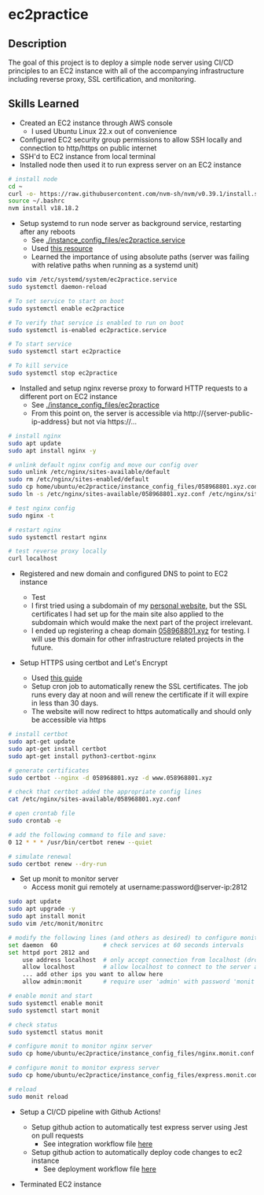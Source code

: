 # ec2practice

## Description

The goal of this project is to deploy a simple node server using CI/CD principles to an EC2 instance with all of the accompanying infrastructure including reverse proxy, SSL certification, and monitoring.

## Skills Learned

- Created an EC2 instance through AWS console
  - I used Ubuntu Linux 22.x out of convenience
- Configured EC2 security group permissions to allow SSH locally and connection to http/https on public internet
- SSH'd to EC2 instance from local terminal
- Installed node then used it to run express server on an EC2 instance

```bash
# install node
cd ~
curl -o- https://raw.githubusercontent.com/nvm-sh/nvm/v0.39.1/install.sh | bash
source ~/.bashrc
nvm install v18.18.2
```

- Setup systemd to run node server as background service, restarting after any reboots
  - See [./instance_config_files/ec2practice.service](./instance_config_files/ec2practice.service)
  - Used [this resource](https://linuxhandbook.com/create-systemd-services/)
  - Learned the importance of using absolute paths (server was failing with relative paths when running as a systemd unit)

```bash
sudo vim /etc/systemd/system/ec2practice.service
sudo systemctl daemon-reload

# To set service to start on boot
sudo systemctl enable ec2practice

# To verify that service is enabled to run on boot
sudo systemctl is-enabled ec2practice.service

# To start service
sudo systemctl start ec2practice

# To kill service
sudo systemctl stop ec2practice
```

- Installed and setup nginx reverse proxy to forward HTTP requests to a different port on EC2 instance
  - See [./instance_config_files/ec2practice](./instance_config_files/ec2practice)
  - From this point on, the server is accessible via http://{server-public-ip-address} but not via https://...

```bash
# install nginx
sudo apt update
sudo apt install nginx -y

# unlink default nginx config and move our config over
sudo unlink /etc/nginx/sites-available/default
sudo rm /etc/nginx/sites-enabled/default
sudo cp home/ubuntu/ec2practice/instance_config_files/058968801.xyz.conf /etc/nginx/sites-available
sudo ln -s /etc/nginx/sites-available/058968801.xyz.conf /etc/nginx/sites-enabled/

# test nginx config
sudo nginx -t

# restart nginx
sudo systemctl restart nginx

# test reverse proxy locally
curl localhost
```

- Registered and new domain and configured DNS to point to EC2 instance

  - Test
  - I first tried using a subdomain of my [personal website](https://dgaliano.com), but the SSL certificates I had set up for the main site also applied to the subdomain which would make the next part of the project irrelevant.
  - I ended up registering a cheap domain [058968801.xyz](058968801.xyz) for testing. I will use this domain for other infrastructure related projects in the future.

- Setup HTTPS using certbot and Let's Encrypt
  - Used [this guide](https://www.nginx.com/blog/using-free-ssltls-certificates-from-lets-encrypt-with-nginx/)
  - Setup cron job to automatically renew the SSL certificates. The job runs every day at noon and will renew the certificate if it will expire in less than 30 days.
  - The website will now redirect to https automatically and should only be accessible via https

```bash
# install certbot
sudo apt-get update
sudo apt-get install certbot
sudo apt-get install python3-certbot-nginx

# generate certificates
sudo certbot --nginx -d 058968801.xyz -d www.058968801.xyz

# check that certbot added the appropriate config lines
cat /etc/nginx/sites-available/058968801.xyz.conf

# open crontab file
sudo crontab -e

# add the following command to file and save:
0 12 * * * /usr/bin/certbot renew --quiet

# simulate renewal
sudo certbot renew --dry-run
```

- Set up monit to monitor server
  - Access monit gui remotely at username:password@server-ip:2812

```bash
sudo apt update
sudo apt upgrade -y
sudo apt install monit
sudo vim /etc/monit/monitrc

# modify the following lines (and others as desired) to configure monit, you should replace the passwords
set daemon  60             # check services at 60 seconds intervals
set httpd port 2812 and
    use address localhost  # only accept connection from localhost (drop if you use M/Monit)
    allow localhost        # allow localhost to connect to the server and
    ... add other ips you want to allow here
    allow admin:monit      # require user 'admin' with password 'monit'

# enable monit and start
sudo systemctl enable monit
sudo systemctl start monit

# check status
sudo systemctl status monit

# configure monit to monitor nginx server
sudo cp home/ubuntu/ec2practice/instance_config_files/nginx.monit.conf etc/monit/conf.d/monit.conf

# configure monit to monitor express server
sudo cp home/ubuntu/ec2practice/instance_config_files/express.monit.conf etc/monit/conf.d/express.conf

# reload
sudo monit reload
```

- Setup a CI/CD pipeline with Github Actions!
  - Setup github action to automatically test express server using Jest on pull requests
    - See integration workflow file [here](.github/workflows/test.yml)
  - Setup github action to automatically deploy code changes to ec2 instance
    - See deployment workflow file [here](.github/workflows/deploy-aws.yml)

- Terminated EC2 instance
